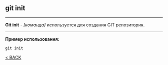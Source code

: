 ## git init
---

**Git init** - *[команда]* используется для создания GIT репозитория.

---

**Пример использования:**

```bahs=
git init
```

[< BACK](./readme.md)